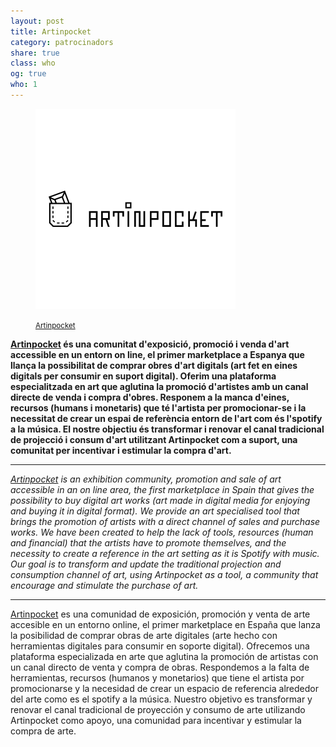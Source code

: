 ```yaml
---
layout: post
title: Artinpocket
category: patrocinadors
share: true
class: who
og: true
who: 1
---
```


<figure class="text-center">
	<img src="/public/img/artinpocket-organitzadors-barcelona-digital-art.png" alt="Artinpocket - organitzadors de barcelona digital art" title="Artinpocket - organitzadors de barcelona digital art">
	<figcaption>
		<p><small><i class="fa fa-external-link"></i> <a href="http://www.artinpocket.cat/" title="Artinpocket">Artinpocket</a></small></p>
	</figcaption>
</figure>

<!--more--> 

**[Artinpocket](http://www.artinpocket.cat/) és una comunitat d'exposició, promoció i venda d'art accessible en un entorn on line, el primer marketplace a Espanya que llança la possibilitat de comprar obres d'art digitals (art fet en eines digitals per consumir en suport digital). Oferim una plataforma especialitzada en art que aglutina la promoció d'artistes amb un canal directe de venda i compra d'obres. Responem a la manca d'eines, recursos (humans i monetaris) que té l'artista per promocionar-se i la necessitat de crear un espai de referència entorn de l'art com és l'spotify a la música. El nostre objectiu és transformar i renovar el canal tradicional de projecció i consum d'art utilitzant Artinpocket com a suport, una comunitat per incentivar i estimular la compra d'art.**

---

*[Artinpocket](http://www.artinpocket.cat/) is an exhibition community, promotion and sale of art accessible in an on line area, the first marketplace in Spain that gives the possibility to buy digital art works (art made ​​in digital media for enjoying and buying it in digital format). We provide an art specialised tool that brings the promotion of artists with a direct channel of sales and purchase works. We have been created to help the lack of tools, resources (human and financial) that the artists have to promote themselves, and the necessity to create a reference in the art setting as it is Spotify with music. Our goal is to transform and update the traditional projection and consumption channel of art, using Artinpocket as a tool, a community that encourage and stimulate the purchase of art.*

---

[Artinpocket](http://www.artinpocket.cat/) es una comunidad de exposición, promoción y venta de arte accesible en un entorno online, el primer marketplace en España que lanza la posibilidad de comprar obras de arte digitales (arte hecho con herramientas digitales para consumir en soporte digital). Ofrecemos una plataforma especializada en arte que aglutina la promoción de artistas con un canal directo de venta y compra de obras. Respondemos a la falta de herramientas, recursos (humanos y monetarios) que tiene el artista por promocionarse y la necesidad de crear un espacio de referencia alrededor del arte como es el spotify a la música. Nuestro objetivo es transformar y renovar el canal tradicional de proyección y consumo de arte utilizando Artinpocket como apoyo, una comunidad para incentivar y estimular la compra de arte. 